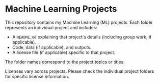 # Machine Learning Projects

This repository contains my Machine Learning (ML) projects. Each folder represents an individual project and includes:
- A `README.md` explaining that project's details (including group work, if applicable).
- Code, data (if applicable), and outputs.
- A license file (if applicable) specific to that project.

The folder names correspond to the project topics or titles.

Licenses vary across projects. Please check the individual project folders for specific license information.
